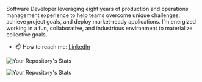 <!--
**MikepdXRider/MikepdXRider** is a ✨ _special_ ✨ repository because its `README.md` (this file) appears on your GitHub profile.

Here are some ideas to get you started:

-->

Software Developer leveraging eight years of production and operations management experience to help teams overcome unique challenges, achieve project goals, and deploy market-ready applications. I’m energized working in a fun, collaborative, and industrious environment to materialize collective goals.

- 📫 How to reach me: [LinkedIn](https://www.linkedin.com/in/michaelpdxrider/)

![Your Repository's Stats](https://github-readme-stats.vercel.app/api?username=mikepdxrider&show_icons=true)

![Your Repository's Stats](https://github-readme-stats.vercel.app/api/top-langs/?username=mikepdxrider&theme=blue-green)
